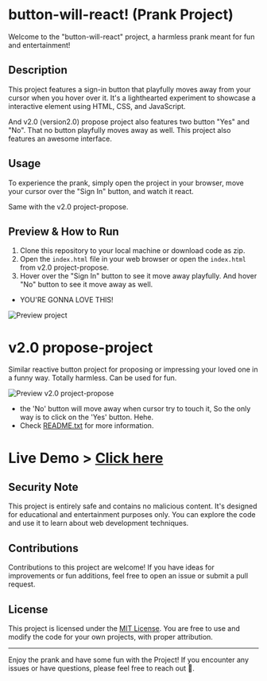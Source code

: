 # button-will-react! (Prank Project)

Welcome to the "button-will-react" project, a harmless prank meant for fun and entertainment!

## Description

This project features a sign-in button that playfully moves away from your cursor when you hover over it. It's a lighthearted experiment to showcase a interactive element using HTML, CSS, and JavaScript.

And v2.0 (version2.0) propose project also features two button "Yes" and "No". That no button playfully moves away as well.
This project also features an awesome interface.

## Usage

To experience the prank, simply open the project in your browser, move your cursor over the "Sign In" button, and watch it react.

Same with the v2.0 project-propose.

## Preview & How to Run

1. Clone this repository to your local machine or download code as zip.
2. Open the `index.html` file in your web browser or open the `index.html` from v2.0 project-propose.
3. Hover over the "Sign In" button to see it move away playfully. And hover "No" button to see it move away as well.
- YOU'RE GONNA LOVE THIS!

![Preview project](https://github.com/iamovi/button-will-react/blob/main/preview-project.png)

# v2.0 propose-project

Similar reactive button project for proposing or impressing your loved one in a funny way. Totally harmless. Can be used for fun.

![Preview v2.0 project-propose](https://github.com/iamovi/button-will-react/blob/main/preview-projectv2.png)
- the 'No' button will move away when cursor try to touch it, So the only way is to click on the 'Yes' button. Hehe.
- Check [README.txt](https://github.com/iamovi/button-will-react/blob/main/v2.0%20project-propose/love-page/README.txt) for more information.

# Live Demo > [Click here](https://button-will-react.netlify.app)


## Security Note

This project is entirely safe and contains no malicious content. It's designed for educational and entertainment purposes only. You can explore the code and use it to learn about web development techniques.

## Contributions

Contributions to this project are welcome! If you have ideas for improvements or fun additions, feel free to open an issue or submit a pull request.

## License

This project is licensed under the [MIT License](LICENSE). You are free to use and modify the code for your own projects, with proper attribution.

---

Enjoy the prank and have some fun with the Project! If you encounter any issues or have questions, please feel free to reach out 💖.
